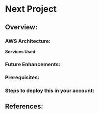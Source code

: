 # Next Project
## Overview:

### AWS Architecture:

**Services Used**:

### Future Enhancements:

### Prerequisites:

### Steps to deploy this in your account:

## References:
